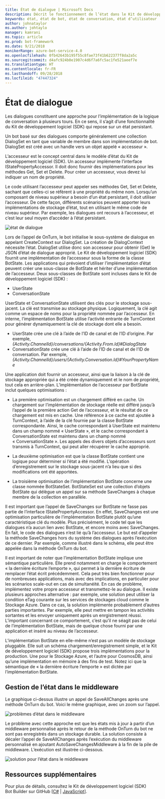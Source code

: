 ```yaml
---
title: État de dialogue | Microsoft Docs
description: Décrit le fonctionnement de l’état dans le Kit de développement logiciel (SDK) Bot Builder.
keywords: état, état de bot, état de conversation, état d’utilisateur
author: johnataylor
ms.author: johtaylo
manager: kamrani
ms.topic: article
ms.prod: bot-framework
ms.date: 9/21/2018
monikerRange: azure-bot-service-4.0
ms.openlocfilehash: 0fb42643b195f55c8fae73f41b622377f8da2a5c
ms.sourcegitcommit: d4afc924b0e1907c4d6f7a6fc5ac1fe521aeef7e
ms.translationtype: HT
ms.contentlocale: fr-FR
ms.lasthandoff: 09/28/2018
ms.locfileid: "47447324"
---
```

# <a name="dialog-state"></a>État de dialogue

Les dialogues constituent une approche pour l’implémentation de la logique de conversation à plusieurs tours. En ce sens, il s’agit d’une fonctionnalité du Kit de développement logiciel (SDK) qui repose sur un état persistant. 

Un bot basé sur des dialogues comporte généralement une collection DialogSet en tant que variable de membre dans son implémentation de bot. DialogSet est créé avec un handle vers un objet appelé « accesseur ». 

L’accesseur est le concept central dans le modèle d’état du Kit de développement logiciel (SDK). Un accesseur implémente l’interface IStatePropertyAccessor. Il doit donc fournir des implémentations pour les méthodes Get, Set et Delete. Pour créer un accesseur, vous devez lui indiquer un nom de propriété. 

Le code utilisant l’accesseur peut appeler ses méthodes Get, Set et Delete, sachant que celles-ci se réfèrent à une propriété du même nom. Lorsqu’un composant de niveau supérieur a besoin d’un état persistant, il doit utiliser l’accesseur. De cette façon, différents scénarios peuvent apporter leurs implémentations de stockage d’état, tout en utilisant le même code de niveau supérieur. Par exemple, les dialogues ont recours à l’accesseur, et c’est leur seul moyen d’accéder à l’état persistant.

![état de dialogue](media/bot-builder-dialog-state.png)

Lors de l’appel de OnTurn, le bot initialise le sous-système de dialogue en appelant CreateContext sur DialogSet. La création de DialogContext nécessite l’état. DialogSet utilise donc son accesseur pour obtenir (Get) le JSON d’état de dialogue approprié. Le Kit de développement logiciel (SDK) fournit une implémentation de l’accesseur sous la forme de la classe BotState. Les applications qui prévoient d’utiliser l’implémentation d’état peuvent créer une sous-classe de BotState et hériter d’une implémentation de l’accesseur. Deux sous-classes de BotState sont incluses dans le Kit de développement logiciel (SDK) :

- UserState
- ConversationState

UserState et ConversationState utilisent des clés pour le stockage sous-jacent. La clé est transmise au stockage physique. Logiquement, la clé agit comme un espace de noms pour la propriété nommée par l’accesseur. En interne, l’implémentation BotState utilise l’activité entrante de TurnContext pour générer dynamiquement la clé de stockage dont elle a besoin.

- UserState crée une clé à l’aide de l’ID de canal et de l’ID d’origine. Par exemple, _{Activity.ChannelId}/conversations/{Activity.From.Id}#DialogState_
- ConversationState crée une clé à l’aide de l’ID de canal et de l’ID de conversation. Par exemple, _{Activity.ChannelId}/users/{Activity.Conversation.Id}#YourPropertyName_

Une application doit fournir un accesseur, ainsi que la liaison à la clé de stockage appropriée qui a été créée dynamiquement et le nom de propriété, tout cela en arrière-plan. L’implémentation de l’accesseur par BotState inclut quelques optimisations : 

- La première optimisation est un chargement différé en cache. Un chargement sur l’implémentation de stockage réelle est différé jusqu’à l’appel de la première action Get de l’accesseur, et le résultat de ce chargement est mis en cache. Une référence à ce cache est ajoutée à TurnContext, à l’aide de la clé fournie par la classe BotState correspondante. Ainsi, le cache correspondant à UserState est maintenu dans un champ nommé « UserState », et le cache correspondant à ConversationState est maintenu dans un champ nommé « ConversationState ». Les appels des divers objets d’accesseurs sont transmis à TurnContext, qui peut aller récupérer le cache approprié.

- La deuxième optimisation est que la classe BotState contient une logique pour déterminer si l’état a été modifié. L’opération d’enregistrement sur le stockage sous-jacent n’a lieu que si des modifications ont été apportées.

- La troisième optimisation de l’implémentation BotState concerne une classe nommée BotStateSet. BotStateSet est une collection d’objets BotState qui délègue un appel sur sa méthode SaveChanges à chaque membre de la collection en parallèle.

Il est important que l’appel de SaveChanges sur BotState ne fasse pas partie de l’interface IStatePropertyAccessor. En effet, SaveChanges est une optimisation particulière de l’implémentation BotState plutôt qu’une caractéristique clé du modèle. Plus précisément, le code tel que les dialogues n’a aucun lien avec BotState, et encore moins avec SaveChanges. En fait, le code des dialogues n’est lié qu’à l’accesseur. Le but est d’appeler la méthode SaveChanges hors du système des dialogues après l’exécution de ce dernier. Par exemple, comme illustré dans le schéma, elle peut être appelée dans la méthode OnTurn du bot.

Il est important de noter que l’implémentation BotState implique une sémantique particulière. Elle prend notamment en charge le comportement « la dernière écriture l’emporte », qui permet à la dernière écriture de remplacer l’état écrit précédemment. Cela peut très bien fonctionner pour de nombreuses applications, mais avec des implications, en particulier pour les scénarios scale-out en cas de simultanéité. En cas de problème, implémentez votre propre accesseur et transmettez-le au dialogue. Il existe plusieurs approches alternative : par exemple, une solution peut utiliser la condition eTag courante sur les services de stockages cloud comme le Stockage Azure. Dans ce cas, la solution implémente probablement d’autres parties importantes. Par exemple, elle peut mettre en tampon les activités sortantes et les envoyer uniquement après un enrgistrement réussi. L’important concernant ce comportement, c’est qu’il ne séagit pas de celui de l’implémentation BotState, mais de quelque chose fourni par une application et inséré au niveau de l’accesseur.

L’implémentation BotState en elle-même n’est pas un modèle de stockage pluggable. Elle suit un schéma chargement/enregistrement simple, et le Kit de développement logiciel (SDK) propose trois implémentations pour la production. Une pour le Stockage Azure, et l’autre pour CosmosDB, ainsi qu’une implémentation en mémoire à des fins de test. Notez ici que la sémantique de « la dernière écriture l’emporte » est dictée par l’implémentation BotState.

## <a name="handling-state-in-middleware"></a>Gestion de l’état dans le middleware
Le graphique ci-dessus illustre un appel de SaveAllChanges après une méthode OnTurn du bot. Voici le même graphique, avec un zoom sur l’appel.

![problèmes d’état dans le middleware](media/bot-builder-dialog-state-problem.png)

Le problème avec cette approche est que les états mis à jour à partir d’un middleware personnalisé après le retour de la méthode OnTurn du bot ne sont pas enregistrés dans un stockage durable. La solution consiste à décaler l’appel de SaveAllChanges après l’exécution du middleware personnalisé en ajoutant AutoSaveChangesMiddleware à la fin de la pile de middleware. L’exécution est illustrée ci-dessous.

![solution pour l’état dans le middleware](media/bot-builder-dialog-state-solution.png)

## <a name="additional-resources"></a>Ressources supplémentaires
Pour plus de détails, consultez le Kit de développement logiciel (SDK) Bot Builder sur GitHub [[C#](https://github.com/Microsoft/BotBuilder-dotnet) | [JavaScript](https://github.com/Microsoft/BotBuilder-js)].
